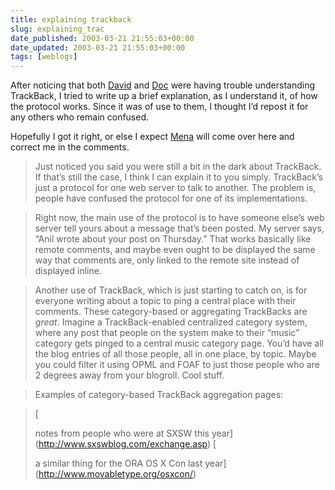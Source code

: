 ```yaml
---
title: explaining trackback
slug: explaining_trac
date_published: 2003-03-21 21:55:03+00:00
date_updated: 2003-03-21 21:55:03+00:00
tags: [weblogs]
---
```

After noticing that both [David](http://www.hyperorg.com/blogger/mtarchive/001332.html) and [Doc](http://doc.weblogs.com/2003/03/18#methododdities) were having trouble understanding TrackBack, I tried to write up a brief explanation, as I understand it, of how the protocol works. Since it was of use to them, I thought I’d repost it for any others who remain confused.

Hopefully I got it right, or else I expect [Mena](http://www.dollarshort.org) will come over here and correct me in the comments.

> Just noticed you said you were still a bit in the dark about TrackBack. If that’s still the case, I think I can explain it to you simply. TrackBack’s just a protocol for one web server to talk to another. The problem is, people have confused the protocol for one of its implementations.

> Right now, the main use of the protocol is to have someone else’s web server tell yours about a message that’s been posted. My server says, “Anil wrote about your post on Thursday.” That works basically like remote comments, and maybe even ought to be displayed the same way that comments are, only linked to the remote site instead of displayed inline.

> Another use of TrackBack, which is just starting to catch on, is for everyone writing about a topic to ping a central place with their comments. These category-based or aggregating TrackBacks are *great*. Imagine a TrackBack-enabled centralized category system, where any post that people on the system make to their “music” category gets pinged to a central music category page. You’d have all the blog entries of all those people, all in one place, by topic. Maybe you could filter it using OPML and FOAF to just those people who are 2 degrees away from your blogroll. Cool stuff.

> Examples of category-based TrackBack aggregation pages:

> [
> 
> notes from people who were at SXSW this year](http://www.sxswblog.com/exchange.asp)
> [
> 
> a similar thing for the ORA OS X Con last year](http://www.movabletype.org/osxcon/)
